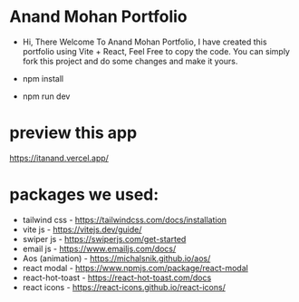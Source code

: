 # Anand Mohan Portfolio
+ Hi, There Welcome To Anand Mohan Portfolio, I have created this portfolio using Vite + React, Feel Free to copy the code. You can simply fork this project and do some changes and make it yours.

+ npm install
+ npm run dev




# preview this app
https://itanand.vercel.app/

# packages we used:
+ tailwind css - https://tailwindcss.com/docs/installation
+ vite js - https://vitejs.dev/guide/
+ swiper js - https://swiperjs.com/get-started
+ email js - https://www.emailjs.com/docs/
+ Aos (animation) - https://michalsnik.github.io/aos/
+ react modal - https://www.npmjs.com/package/react-modal
+ react-hot-toast - https://react-hot-toast.com/docs
+ react icons - https://react-icons.github.io/react-icons/
